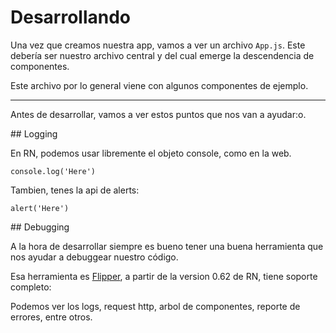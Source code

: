 # Desarrollando

Una vez que creamos nuestra app, vamos a ver un archivo `App.js`. Este debería ser nuestro archivo central y del cual emerge la descendencia de componentes.

Este archivo por lo general viene con algunos componentes de ejemplo.

---

Antes de desarrollar, vamos a ver estos puntos que nos van a ayudar:o.

## Logging

En RN, podemos usar libremente el objeto console, como en la web.

`console.log('Here')`

Tambien, tenes la api de alerts:

`alert('Here')`

## Debugging

A la hora de desarrollar siempre es bueno tener una buena herramienta que nos ayudar a debuggear nuestro código.

Esa herramienta es [Flipper](https://fbflipper.com/), a partir de la version 0.62 de RN, tiene soporte completo:

Podemos ver los logs, request http, arbol de componentes, reporte de errores, entre otros.
